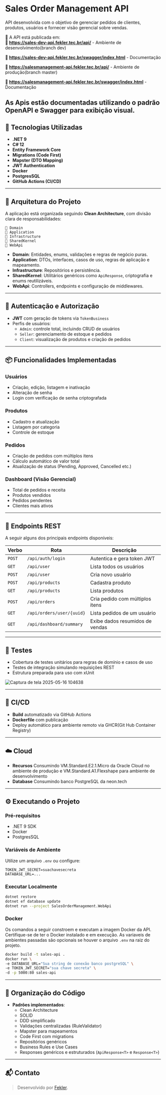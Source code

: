 
# Sales Order Management API

API desenvolvida com o objetivo de gerenciar pedidos de clientes, produtos, usuários e fornecer visão gerencial sobre vendas.

📡 A API está publicada em:  
**🔗 https://sales-dev-api.fekler.tec.br/api/** - Ambiente de desenvolvimento(branch dev)

**📖 https://sales-dev-api.fekler.tec.br/swagger/index.html** - Documentação

**🔗 https://salesmanagement-api.fekler.tec.br/api/** - Ambiente de produção(branch master)

**📖 https://salesmanagement-api.fekler.tec.br/swagger/index.html** - Documentação

  As Apis estão documentadas utilizando o padrão OpenAPI e Swagger para exibição visual.
---

## 🔧 Tecnologias Utilizadas

- **.NET 9**
- **C# 12**
- **Entity Framework Core**
- **Migrations (Code First)**
- **Mapster (DTO Mapping)**
- **JWT Authentication**
- **Docker**
- **PostgresSQL**
- **GitHub Actions (CI/CD)**

---

## 🧱 Arquitetura do Projeto

A aplicação está organizada seguindo **Clean Architecture**, com divisão clara de responsabilidades:

```
📁 Domain
📁 Application
📁 Infrastructure
📁 SharedKernel
📁 WebApi
```

- **Domain**: Entidades, enums, validações e regras de negócio puras.
- **Application**: DTOs, interfaces, casos de uso, regras de aplicação e mapeamento.
- **Infrastructure**: Repositórios e persistência.
- **SharedKernel**: Utilitários genéricos como `ApiResponse`, criptografia e enums reutilizáveis.
- **WebApi**: Controllers, endpoints e configuração de middlewares.

---

## 🔐 Autenticação e Autorização

- **JWT** com geração de tokens via `TokenBusiness`
- Perfis de usuários:
  - `Admin`: controle total, incluindo CRUD de usuários
  - `Seller`: gerenciamento de estoque e pedidos
  - `Client`: visualização de produtos e criação de pedidos

---

## 📦 Funcionalidades Implementadas

### Usuários
- Criação, edição, listagem e inativação
- Alteração de senha
- Login com verificação de senha criptografada

### Produtos
- Cadastro e atualização
- Listagem por categoria
- Controle de estoque

### Pedidos
- Criação de pedidos com múltiplos itens
- Cálculo automático de valor total
- Atualização de status (Pending, Approved, Cancelled etc.)

### Dashboard (Visão Gerencial)
- Total de pedidos e receita
- Produtos vendidos
- Pedidos pendentes
- Clientes mais ativos

---

## 📡 Endpoints REST

A seguir alguns dos principais endpoints disponíveis:

| Verbo | Rota | Descrição |
|-------|------|-----------|
| `POST` | `/api/auth/login` | Autentica e gera token JWT |
| `GET` | `/api/user` | Lista todos os usuários |
| `POST` | `/api/user` | Cria novo usuário |
| `POST` | `/api/products` | Cadastra produto |
| `GET` | `/api/products` | Lista produtos |
| `POST` | `/api/orders` | Cria pedido com múltiplos itens |
| `GET` | `/api/orders/user/{uuid}` | Lista pedidos de um usuário |
| `GET` | `/api/dashboard/summary` | Exibe dados resumidos de vendas |

---

## 🧪 Testes

- Cobertura de testes unitários para regras de domínio e casos de uso
- Testes de integração simulando requisições REST
- Estrutura preparada para uso com xUnit
  
![Captura de tela 2025-05-16 104638](https://github.com/user-attachments/assets/cd05c7ed-c01e-4911-aefc-094833a9b017)

---

## 🚀 CI/CD

- **Build** automatizado via GitHub Actions
- **Dockerfile** com publicação 
- Deploy automático para ambiente remoto via GHCR(Git Hub Container Registry)

---
## ☁️ Cloud

- **Recursos** Consumindo VM.Standard.E2.1.Micro da Oracle Cloud no ambiente de produção e VM.Standard.A1.Flexshape para ambiente de desenvolvimento
- **Database** Consumindo banco PostgreSQL da neon.tech

---
## ⚙️ Executando o Projeto

### Pré-requisitos
- .NET 9 SDK
- Docker
- PostgresSQL

### Variáveis de Ambiente
Utilize um arquivo `.env` ou configure:
```env
TOKEN_JWT_SECRET=suachavesecreta
DATABASE_URL=...
```

### Executar Localmente
```bash
dotnet restore
dotnet ef database update
dotnet run --project SalesOrderManagement.WebApi
```

### Docker
Os comandos a seguir constroem e executam a imagem Docker da API. Certifique-se de ter o Docker instalado e em execução.
As variaveis de ambientes passadas são opcionais se houver o arquivo `.env` na raiz do projeto.

```bash
docker build -t sales-api .
docker run \
-e DATABASE_URL="Sua string de conexão banco postgreSQL" \
-e TOKEN_JWT_SECRET="sua chave secreta" \
-d -p 5000:80 sales-api
```

---

## 📁 Organização do Código

- **Padrões implementados**:
  - Clean Architecture
  - SOLID
  - DDD simplificado
  - Validações centralizadas (RuleValidator)
  - Mapster para mapeamentos
  - Code First com migrations
  - Repositórios genéricos
  - Business Rules e Use Cases
  - Responses genéricos e estruturados (`ApiResponse<T>` e `Response<T>`)

---

## 📬 Contato

> Desenvolvido por [Fekler](https://github.com/Fekler).
